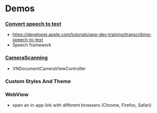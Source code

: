 # Demos

### [Convert speech to text](./SpeechDemo/)
* https://developer.apple.com/tutorials/app-dev-training/transcribing-speech-to-text
* Speech framework

### [CameraScanning](./CameraScanningUIKit/)
* VNDocumentCameraViewController

### Custom Styles And Theme

### WebView
* open an in-app link with different browsers (Chrome, Firefox, Safari)
